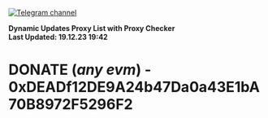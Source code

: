 [![Telegram channel](https://img.shields.io/endpoint?url=https://runkit.io/damiankrawczyk/telegram-badge/branches/master?url=https://t.me/n4z4v0d)](https://t.me/n4z4v0d) 

**Dynamic Updates Proxy List with Proxy Checker**  
**Last Updated: 19.12.23 19:42**

# DONATE (_any evm_) - 0xDEADf12DE9A24b47Da0a43E1bA70B8972F5296F2
